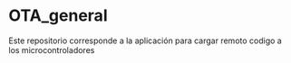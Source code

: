 # OTA_general

Este repositorio corresponde a la aplicación para cargar remoto codigo a los microcontroladores
